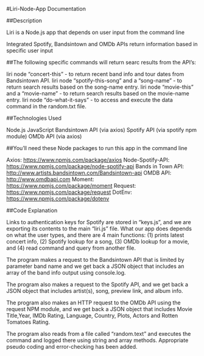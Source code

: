 #Liri-Node-App Documentation 



##Description

Liri is a Node.js app that depends on user input from the command line

Integrated Spotify, Bandsintown and OMDb APIs return information based in specific user input

##The following specific commands will return searc results from the API’s:

liri node “concert-this” - to return recent band info and tour dates from Bandsintown API.
liri node “spotify-this-song” and a “song-name” - to return search results based on the song-name entry.
liri node “movie-this” and a “movie-name” - to return search results based on the movie-name entry.
liri node “do-what-it-says” - to access and execute the data command in the random.txt file.

##Technologies Used

Node.js
JavaScript
Bandsintown API (via axios)
Spotify API (via spotify npm module)
OMDb API (via axios)


##You’ll need these Node packages to run this app in the command line

Axios: https://www.npmjs.com/package/axios
Node-Spotify-API: https://www.npmjs.com/package/node-spotify-api
Bands in Town API: http://www.artists.bandsintown.com/Bandsintown-api
OMDB API: http://www.omdbapi.com
Moment: https://www.npmjs.com/package/moment
Request: https://www.npmjs.com/package/request
DotEnv: https://www.npmjs.com/package/dotenv


##Code Explanation

Links to authentication keys for Spotify are stored in “keys.js”, and we are exporting its contents to the main “liri.js” file.
What our app does depends on what the user types, and there are 4 main functions: (1) prints latest concert info, (2) Spotify lookup for a song, (3) OMDb lookup for a movie, and (4) read command and query from another file.

The program makes a request to the Bandsintown API that is limited by parameter band name and we get back a JSON object that includes an array of the band info output using console.log.

The program also makes a request to the Spotify API, and we get back a JSON object that includes artist(s), song, preview link, and album info.

The program also makes an HTTP request to the OMDb API using the request NPM module, and we get back a JSON object that includes Movie Title,Year, IMDb Rating, Language, Country, Plots, Actors and Rotten Tomatoes Rating.

The program also reads from a file called “random.text” and executes the command and logged there using string and array methods.
Appropriate pseudo coding and error-checking has been added.